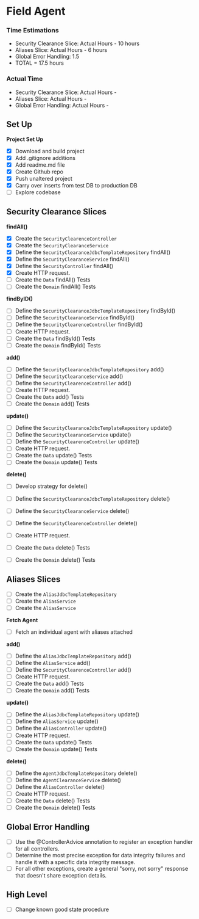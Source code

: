 
# Field Agent


### Time Estimations
* Security Clearance Slice: Actual Hours - 10 hours
* Aliases Slice: Actual Hours - 6 hours
* Global Error Handling: 1.5
* TOTAL = 17.5 hours

### Actual Time
* Security Clearance Slice: Actual Hours - 
* Aliases Slice: Actual Hours -
* Global Error Handling: Actual Hours -


## Set Up

**Project Set Up**

* [x] Download and build project
* [x] Add .gitignore additions
* [x] Add readme.md file
* [x] Create Github repo
* [x] Push unaltered project
* [x] Carry over inserts from test DB to production DB
* [ ] Explore codebase

## Security Clearance Slices
**findAll()**
* [x] Create the `SecurityClearenceController`
* [x] Create the `SecurityClearanceService`
* [x] Define the `SecurityClearanceJdbcTemplateRepository` findAll()
* [x] Define the `SecurityClearanceService` findAll()
* [x] Define the `SecurityController` findAll()
* [X] Create HTTP request.
* [ ] Create the `Data` findAll() Tests
* [ ] Create the `Domain` findAll() Tests

**findByID()**
* [ ] Define the `SecurityClearanceJdbcTemplateRepository` findById()
* [ ] Define the `SecurityClearanceService` findById()
* [ ] Define the `SecurityClearenceController` findById()
* [ ] Create HTTP request.
* [ ] Create the `Data` findById() Tests
* [ ] Create the `Domain` findById() Tests

**add()**
* [ ] Define the `SecurityClearanceJdbcTemplateRepository` add()
* [ ] Define the `SecurityClearanceService` add()
* [ ] Define the `SecurityClearenceController` add()
* [ ] Create HTTP request.
* [ ] Create the `Data` add() Tests
* [ ] Create the `Domain` add() Tests

**update()**
* [ ] Define the `SecurityClearanceJdbcTemplateRepository` update()
* [ ] Define the `SecurityClearanceService` update()
* [ ] Define the `SecurityClearenceController` update()
* [ ] Create HTTP request.
* [ ] Create the `Data` update() Tests
* [ ] Create the `Domain` update() Tests

**delete()**
* [ ] Develop strategy for delete()
* [ ] Define the `SecurityClearanceJdbcTemplateRepository` delete()
* [ ] Define the `SecurityClearanceService` delete()
* [ ] Define the `SecurityClearenceController` delete()
* [ ] Create HTTP request.
* [ ] Create the `Data` delete() Tests
* [ ] Create the `Domain` delete() Tests



## Aliases Slices
* [ ] Create the `AliasJdbcTemplateRepository`
* [ ] Create the `AliasService`
* [ ] Create the `AliasService`

**Fetch Agent**
* [ ] Fetch an individual agent with aliases attached

**add()**
* [ ] Define the `AliasJdbcTemplateRepository` add()
* [ ] Define the `AliasService` add()
* [ ] Define the `SecurityClearenceController` add()
* [ ] Create HTTP request.
* [ ] Create the `Data` add() Tests
* [ ] Create the `Domain` add() Tests

**update()**
* [ ] Define the `AliasJdbcTemplateRepository` update()
* [ ] Define the `AliasService` update()
* [ ] Define the `AliasController` update()
* [ ] Create HTTP request.
* [ ] Create the `Data` update() Tests
* [ ] Create the `Domain` update() Tests

**delete()**
* [ ] Define the `AgentJdbcTemplateRepository` delete()
* [ ] Define the `AgentClearanceService` delete()
* [ ] Define the `AliasController` delete()
* [ ] Create HTTP request.
* [ ] Create the `Data` delete() Tests
* [ ] Create the `Domain` delete() Tests

## Global Error Handling
* [ ] Use the @ControllerAdvice annotation to register an exception handler for all controllers.
* [ ] Determine the most precise exception for data integrity failures and handle it with a specific data integrity message.
* [ ] For all other exceptions, create a general "sorry, not sorry" response that doesn't share exception details.

## High Level
* [ ] Change known good state procedure